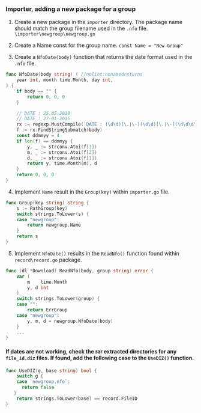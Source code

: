 ### Importer, adding a new package for a group

1. Create a new package in the `importer` directory. The package name should match the group filename used in the `.nfo` file.
   `\importer\newgroup\newgroup.go`

2. Create a Name const for the group name.
   `const Name = "New Group"`

3. Create a `NfoDate(body)` function that returns the date format used in the `.nfo` file.

```go
func NfoDate(body string) ( //nolint:nonamedreturns
	year int, month time.Month, day int,
) {
	if body == "" {
		return 0, 0, 0
	}

	// DATE : 25.05.2018
	// DATE : 27-01-2015
	rx := regexp.MustCompile(`DATE : (\d\d)[\.|\-](\d\d)[\.|\-](\d\d\d\d)`)
	f := rx.FindStringSubmatch(body)
	const ddmmyy = 4
	if len(f) == ddmmyy {
		y, _ := strconv.Atoi(f[3])
		m, _ := strconv.Atoi(f[2])
		d, _ := strconv.Atoi(f[1])
		return y, time.Month(m), d
	}
	return 0, 0, 0
}
```

4. Implement `Name` result in the `Group(key)` within `importer.go` file.

```go
func Group(key string) string {
	s := PathGroup(key)
	switch strings.ToLower(s) {
	case "newgroup":
		return newgroup.Name
	}
	return s
}
```

5. Implement `NfoDate()` results in the `ReadNfo()` function found within `record\record.go` package.

```go
func (dl *Download) ReadNfo(body, group string) error {
	var (
		m    time.Month
		y, d int
	)
	switch strings.ToLower(group) {
	case "":
		return ErrGroup
	case "newgroup":
		y, m, d = newgroup.NfoDate(body)
	}
	...
}
```

#### If dates are not working, check the rar extracted directories for any `file_id.diz` files. If found, add the following case to the `UseDIZ()` function.

```go
func UseDIZ(g, base string) bool {
	switch g {
	case `newgroup.nfo`:
      return false
   }
	return strings.ToLower(base) == record.FileID
}
```